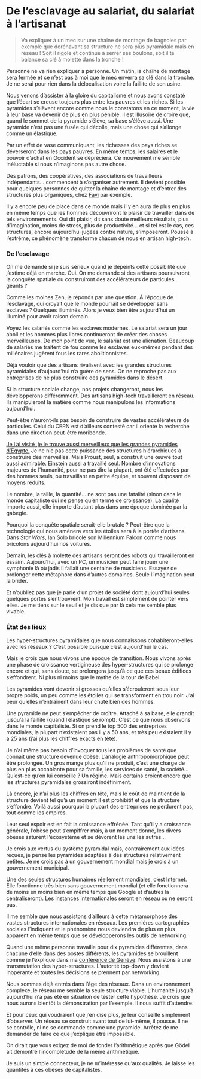 # De l’esclavage au salariat, du salariat à l’artisanat

> Va expliquer à un mec sur une chaine de montage de bagnoles par exemple que dorénavant sa structure ne sera plus pyramidale mais en réseau ! Soit il rigole et continue à serrer ses boulons, soit il te balance sa clé à molette dans la tronche !

<span id="more-4016"></span>

Personne ne va rien expliquer à personne. Un matin, la chaîne de montage sera fermée et ce n’est pas à moi que le mec enverra sa clé dans la tronche. Je ne serai pour rien dans la délocalisation voire la faillite de son usine.

Nous venons d’assister à la gloire du capitalisme et nous avons constaté que l’écart se creuse toujours plus entre les pauvres et les riches. Si les pyramides s’élèvent encore comme nous le constatons en ce moment, la vie à leur base va devenir de plus en plus pénible. Il est illusoire de croire que, quand le sommet de la pyramide s’élève, sa base s’élève aussi. Une pyramide n’est pas une fusée qui décolle, mais une chose qui s’allonge comme un élastique.

Par un effet de vase communiquant, les richesses des pays riches se déverseront dans les pays pauvres. En même temps, les salaires et le pouvoir d’achat en Occident se dépréciera. Ce mouvement me semble inéluctable si nous n’imaginons pas autre chose.

Des patrons, des coopératives, des associations de travailleurs indépendants… commencent à s’organiser autrement. Il devient possible pour quelques personnes de quitter la chaîne de montage et d’entrer des structures plus organiques, chez [Favi](https://tcrouzet.com/2007/12/07/zero-hierarchie-c%E2%80%99est-possible/) par exemple.

Il y a encore peu de place dans ce monde mais il y en aura de plus en plus en même temps que les hommes découvriront le plaisir de travailler dans de tels environnements. Qui dit plaisir, dit sans doute meilleurs résultats, plus d’imagination, moins de stress, plus de productivité… et si tel est le cas, ces structures, encore aujourd’hui jugées contre nature, s’imposeront. Poussé à l’extrême, ce phénomène transforme chacun de nous en artisan high-tech.

### De l’esclavage

On me demande si je suis sérieux quand je dépeints cette possibilité que j’estime déjà en marche. Oui. On me demande si des artisans poursuivront la conquête spatiale ou construiront des accélérateurs de particules géants ?

Comme les moines Zen, je réponds par une question. À l’époque de l’esclavage, qui croyait que le monde pourrait se développer sans esclaves ? Quelques illuminés. Alors je veux bien être aujourd’hui un illuminé pour avoir raison demain.

Voyez les salariés comme les esclaves modernes. Le salariat sera un jour aboli et les hommes plus libres continueront de créer des choses merveilleuses. De mon point de vue, le salariat est une aliénation. Beaucoup de salariés me traitent de fou comme les esclaves eux-mêmes pendant des millénaires jugèrent fous les rares abolitionnistes.

Déjà vouloir que des artisans rivalisent avec les grandes structures pyramidales d’aujourd’hui n’a guère de sens. On ne reproche pas aux entreprises de ne plus construire des pyramides dans le désert.

Si la structure sociale change, nos projets changeront, nous les développerons différemment. Des artisans high-tech travailleront en réseau. Ils manipuleront la matière comme nous manipulons les informations aujourd’hui.

Peut-être n’auront-ils pas besoin de construire de vastes accélérateurs de particules. Celui du CERN est d’ailleurs contesté car il oriente la recherche dans une direction peut-être moribonde.

[Je l’ai visité, je le trouve aussi merveilleux que les grandes pyramides d’Égypte.](https://tcrouzet.com/2006/11/24/un-connecteur-a-geneve/) Je ne nie pas cette puissance des structures hiérarchiques à construire des merveilles. Mais Proust, seul, a construit une œuvre tout aussi admirable. Einstein aussi a travaillé seul. Nombre d’innovations majeures de l’humanité, pour ne pas dire la plupart, ont été effectuées par des hommes seuls, ou travaillant en petite équipe, et souvent disposant de moyens réduits.

Le nombre, la taille, la quantité… ne sont pas une fatalité (sinon dans le monde capitaliste qui ne pense qu’en terme de croissance). La qualité importe aussi, elle importe d’autant plus dans une époque dominée par la gabegie.

Pourquoi la conquête spatiale serait-elle brutale ? Peut-être que la technologie qui nous amènera vers les étoiles sera à la portée d’artisans. Dans *Star Wars*, Ian Solo bricole son Millennium Falcon comme nous bricolons aujourd’hui nos voitures.

Demain, les clés à molette des artisans seront des robots qui travailleront en essaim. Aujourd’hui, avec un PC, un musicien peut faire jouer une symphonie là où jadis il fallait une centaine de musiciens. Essayez de prolonger cette métaphore dans d’autres domaines. Seule l’imagination peut la brider.

Et n’oubliez pas que je parle d’un projet de société dont aujourd’hui seules quelques portes s’entrouvrent. Mon travail est simplement de pointer vers elles. Je me tiens sur le seuil et je dis que par là cela me semble plus vivable.

### État des lieux

Les hyper-structures pyramidales que nous connaissons cohabiteront-elles avec les réseaux ? C’est possible puisque c’est aujourd’hui le cas.

Mais je crois que nous vivons une époque de transition. Nous vivons après une phase de croissance vertigineuse des hyper-structures qui se prolonge encore et qui, sans doute, se prolongera jusqu’à ce que ces beaux édifices s’effondrent. Ni plus ni moins que le mythe de la tour de Babel.

Les pyramides vont devenir si grosses qu’elles s’écrouleront sous leur propre poids, un peu comme les étoiles qui se transforment en trou noir. J’ai peur qu’elles n’entraînent dans leur chute bien des hommes.

Une pyramide ne peut s’empêcher de croître. Attaché à sa base, elle grandit jusqu’à la faillite (quand l’élastique se rompt). C’est ce que nous observons dans le monde capitaliste. Si on prend le top 500 des entreprises mondiales, la plupart n’existaient pas il y a 50 ans, et très peu existaient il y a 25 ans (j’ai plus les chiffres exacts en tête).

Je n’ai même pas besoin d’invoquer tous les problèmes de santé que connait une structure devenue obèse. L’analogie anthropomorphique peut être prolongée. Un gros mange plus qu’il ne produit, c’est une charge de plus en plus accablante pour sa famille, les services de santé, la société… Qu’est-ce qu’on lui conseille ? Un régime. Mais certains croient encore que les structures pyramidales grossiront indéfiniment.

Là encore, je n’ai plus les chiffres en tête, mais le coût de maintient de la structure devient tel qu’à un moment il est prohibitif et que la structure s’effondre. Voilà aussi pourquoi la plupart des entreprises ne perdurent pas, tout comme les empires.

Leur seul espoir est en fait la croissance effrénée. Tant qu’il y a croissance générale, l’obèse peut s’empiffrer mais, à un moment donné, les divers obèses saturent l’écosystème et se dévorent les uns les autres…

Je crois aux vertus du système pyramidal mais, contrairement aux idées reçues, je pense les pyramides adaptées à des structures relativement petites. Je ne crois pas à un gouvernement mondial mais je crois à un gouvernement municipal.

Une des seules structures humaines réellement mondiales, c’est Internet. Elle fonctionne très bien sans gouvernement mondial (et elle fonctionnera de moins en moins bien en même temps que Google et d’autres la centraliseront). Les instances internationales seront en réseau ou ne seront pas.

Il me semble que nous assistons d’ailleurs à cette métamorphose des vastes structures internationales en réseaux. Les premières cartographies sociales l’indiquent et le phénomène nous deviendra de plus en plus apparent en même temps que se développerons les outils de networking.

Quand une même personne travaille pour dix pyramides différentes, dans chacune d’elle dans des postes différents, les pyramides se brouillent comme je l’explique dans ma [conférence de Genève](https://tcrouzet.com/2008/12/02/la-transition-a-commence/). Nous assistons à une transmutation des hyper-structures. L’autorité top-down y devient inopérante et toutes les décisions se prennent par networking.

Nous sommes déjà entrés dans l’âge des réseaux. Dans un environnement complexe, le réseau me semble la seule structure viable. L’humanité jusqu’à aujourd’hui n’a pas été en situation de tester cette hypothèse. Je crois que nous aurons bientôt la démonstration par l’exemple. Il nous suffit d’attendre.

Et pour ceux qui voudraient que j’en dise plus, je leur conseille simplement d’observer. Un réseau se construit avant tout de lui-même, il pousse. Il ne se contrôle, ni ne se commande comme une pyramide. Arrêtez de me demander de faire ce que j’explique être impossible.

On dirait que vous exigez de moi de fonder l’arithmétique après que Gödel ait démontré l’incomplétude de la même arithmétique.

Je suis un simple connecteur, je ne m’intéresse qu’aux qualités. Je laisse les quantités à ces obèses de capitalistes.